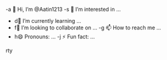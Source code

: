 -a 👋 Hi, I’m @Aatin1213
-s 👀 I’m interested in ...
- d🌱 I’m currently learning ...
- f💞️ I’m looking to collaborate on ...
-g 📫 How to reach me ...
- h😄 Pronouns: ...
-j ⚡ Fun fact: ...

<!asd---
Aaartintin1213/Aatin1213 is a ✨ special ✨ repository because its `README.md` (this file) appears on your GitHub profile.
You can click the Preview link to take a look at your changes.
--->rty
